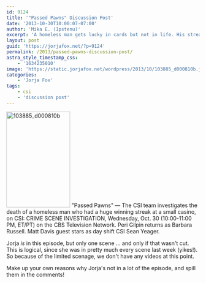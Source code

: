 ```yaml
---
id: 9124
title: '"Passed Pawns" Discussion Post'
date: '2013-10-30T10:00:07-07:00'
author: 'Mika E. (Ipstenu)'
excerpt: 'A homeless man gets lucky in cards but not in life. His streak ultimately ends in a bad way on tonight''s CSI.'
layout: post
guid: 'https://jorjafox.net/?p=9124'
permalink: /2013/passed-pawns-discussion-post/
astra_style_timestamp_css:
    - '1634235010'
image: 'https://static.jorjafox.net/wordpress/2013/10/103885_d000810b.jpg'
categories:
    - 'Jorja Fox'
tags:
    - csi
    - 'discussion post'
---
```


<img class="alignleft size-medium wp-image-9125" alt="103885_d000810b" src="//static.jorjafox.net/wordpress/2013/10/103885_d000810b.jpg" width="166" height="250" /> "Passed Pawns" — The CSI team investigates the death of a homeless man who had a huge winning streak at a small casino, on CSI: CRIME SCENE INVESTIGATION, Wednesday, Oct. 30 (10:00-11:00 PM, ET/PT) on the CBS Television Network. Peri Gilpin returns as Barbara Russell. Matt Davis guest stars as day shift CSI Sean Yeager.

Jorja <em>is</em> in this episode, but only one scene ... and only if that wasn't cut. This is logical, since she was in pretty much every scene last week (yikes!). So because of the limited scenage, we don't have any videos at this point.

Make up your own reasons why Jorja's not in a lot of the episode, and spill them in the comments!
